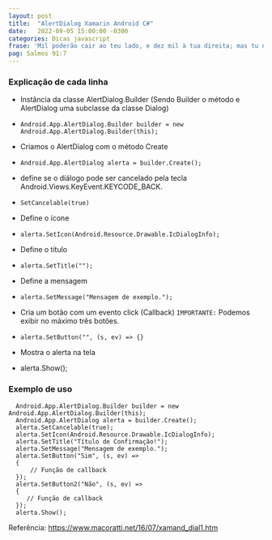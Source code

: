 ```yaml
---
layout: post
title:  "AlertDialog Xamarin Android C#"
date:   2022-09-05 15:00:00 -0300
categories: Dicas javascript
frase: 'Mil poderão cair ao teu lado, e dez mil à tua direita; mas tu não serás atingido".'
pag: Salmos 91:7
---
```


### Explicação de cada linha

- Instância da classe AlertDialog.Builder (Sendo Builder o método e AlertDialog uma subclasse da classe Dialog)
- ``` Android.App.AlertDialog.Builder builder = new Android.App.AlertDialog.Builder(this); ```

- Criamos o AlertDialog com o método Create
- ``` Android.App.AlertDialog alerta = builder.Create(); ```

- define se o diálogo pode ser cancelado pela tecla Android.Views.KeyEvent.KEYCODE_BACK.
- ``` SetCancelable(true)  ```

- Define o ícone
- ``` alerta.SetIcon(Android.Resource.Drawable.IcDialogInfo); ```

- Define o título
- ``` alerta.SetTitle(""); ```

- Define a mensagem
- ``` alerta.SetMessage("Mensagem de exemplo."); ```

- Cria um botão com um evento click (Callback)  `IMPORTANTE:` Podemos exibir no máximo três botões.
- ``` alerta.SetButton("", (s, ev) => {} ```

- Mostra o alerta na tela
- alerta.Show();

### Exemplo de uso

```
  Android.App.AlertDialog.Builder builder = new Android.App.AlertDialog.Builder(this);
  Android.App.AlertDialog alerta = builder.Create();
  alerta.SetCancelable(true);
  alerta.SetIcon(Android.Resource.Drawable.IcDialogInfo);
  alerta.SetTitle("Título de Confirmação!");
  alerta.SetMessage("Mensagem de exemplo.");
  alerta.SetButton("Sim", (s, ev) =>
  {
      // Função de callback
  });
  alerta.SetButton2("Não", (s, ev) =>
  {
     // Função de callback
  });
  alerta.Show();
```

Referência: https://www.macoratti.net/16/07/xamand_dial1.htm
